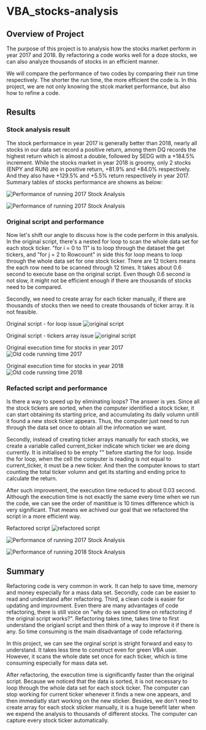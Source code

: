 # VBA_stocks-analysis

## Overview of Project
The purpose of this project is to analysis how the stocks market perform in year 2017 and 2018. By refactoring a code works well for a doze  stocks, we can also analyze thousands of stocks in an efficient manner. 

We will compare the performance of two codes by comparing their run time respectively. The shorter the run time, the more efficient the code is. In this project, we are not only knowing the stcok market performance, but also how to refine a code.


## Results
### Stock analysis result
The stock performance in year 2017 is generally better than 2018, nearly all stocks in our data set record a positive return, among them DQ records the highest return which is almost a double, followed by SEDG with a +184.5% increment.  While the stocks market in year 2018 is groomy, only 2 stocks (ENPY and RUN) are in positive return, +81.9% and +84.0% respectively. And they also have +129.5% and +5.5% return respectively in year 2017. Summary tables of stocks performance are showns as below:

![Performance of running 2017 Stock Analysis](Resource/2017Result.png)

![Performance of running 2017 Stock Analysis](Resource/2018Result.png)

### Original script and performance
Now let's shift our angle to discuss how is the code perform in this analysis. In the original script, there's a nested for loop to scan the whole data set for each stock ticker. "for i = 0 to 11" is to loop through the dataset the get tickers, and "for j = 2 to Rowcount" in side this for loop means to loop through the whole data set for one stock ticker. There are 12 tickers means the each row need to be scanned through 12 times. It takes about 0.6 second to execute base on the original script. Even though 0.6 second is not slow, it might not be efficient enough if there are thousands of stocks need to be compared. 

Secondly, we need to create array for each ticker manually, if there are thousands of stocks then we need to create thousands of ticker array. It is not feasible. 

Original script - for loop issue
![original script](Resource/Original_script.png)

Original script - tickers array issue
![original script](Resource/OriginalScript2.png)

Original execution time for stocks in year 2017
![Old code running time 2017](Resource/Oldtime2017.png)

Original execution time for stocks in year 2018
![Old code running time 2018](Resource/Oldtime2018.png)


### Refacted script and performance
Is there a way to speed up by eliminating loops? The answer is yes. Since all the stock tickers are sorted, when the computer identified a stock ticker, it can start obtaining its starting price, and accumulating its daily volumn untill it found a new stock ticker appears. Thus, the computer just need to run through the data set once to obtain all the information we want. 

Secondly, instead of creating ticker arrays manually for each stocks, we create a variable called current_ticker indicate which ticker we are doing currently. It is initialised to be empty "" before starting the for loop. Inside the for loop, when the cell the computer is reading is not equal to current_ticker, it must be a new ticker. And then the computer knows to start counting the total ticker volumn and get its starting and ending price to calculate the return. 

After such improvement, the execution time reduced to about 0.03 second. Although the execution time is not exactly the same every time when we run the code, we can see the order of manititue is 10 times difference which is very significant.
That means we achived our goal that we refactored the script in a more efficient way.

Refactored script
![refactored script](Resource/refactored_example.png)

![Performance of running 2017 Stock Analysis](Resource/VBA_Challenge_2017.png)

![Performance of running 2018 Stock Analysis](Resource/VBA_Challenge_2018.png)

## Summary

Refactoring code is very common in work. It can help to save time, memory and money especially for a mass data set. Secondly, code can be easier to read and understand after refactoring. Third, a clean code is easier for updating and improvment. Even there are many advantages of code refactoring, there is still voice on "why do we spend time on refactoring if the original script works?". Refactoring takes time, takes time to first understand the origianl script and then think of a way to improve it if there is any. So time consuming is the main disadvantage of code refactoring. 

In this project, we can see the orginal script is stright forward and easy to understand. It takes less time to construct even for green VBA user. However, it scans the whole date set once for each ticker, which is time consuming especially for mass data set. 

After refactoring, the execution time is significantly faster than the original script. Because we noticed that the data is sorted, it is not necessary to loop through the whole data set for each stock ticker. The computer can stop working for current ticker whenever it finds a new one appears, and then immediatly start working on the new sticker. Besides, we don't need to create array for each stock sticker manually, it is a huge benefit later when we expend the analysis to thousands of different stocks. The computer can capture every stock ticker automatically. 






